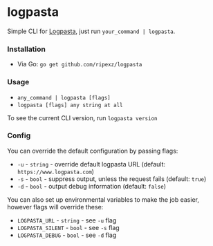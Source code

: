 # logpasta

Simple CLI for [Logpasta](https://www.logpasta.com), just run `your_command | logpasta`.

### Installation

- Via Go: `go get github.com/ripexz/logpasta`

### Usage

- `any_command | logpasta [flags]`
- `logpasta [flags] any string at all`

To see the current CLI version, run `logpasta version`

### Config

You can override the default configuration by passing flags:
- `-u` - `string` - override default logpasta URL (default: `https://www.logpasta.com`)
- `-s` - `bool` - suppress output, unless the request fails (default: `true`)
- `-d` - `bool` - output debug information (default: `false`)

You can also set up environmental variables to make the job easier, however flags will override these:
- `LOGPASTA_URL` - `string` - see `-u` flag
- `LOGPASTA_SILENT` - `bool` - see `-s` flag
- `LOGPASTA_DEBUG` - `bool` - see `-d` flag
